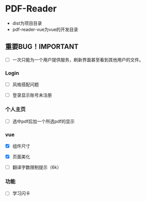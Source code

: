 # PDF-Reader

- dist为项目目录
- pdf-reader-vue为vue的开发目录



## 重要BUG！IMPORTANT

- [ ] 一次只能为一个用户提供服务，刷新界面甚至看到其他用户的文件。





### Login

- [ ] 风格搭配问题
- [ ] 登录显示账号未注册



### 个人主页

- [ ] 选中pdf后加一个所选pdf的显示



### vue

- [x] 组件尺寸
- [x] 页面美化
- [ ] 翻译字数限制提示（6k）



### 功能

- [ ] 学习闪卡